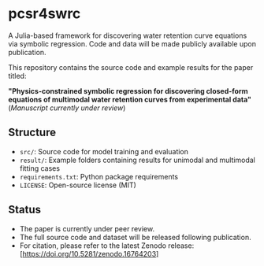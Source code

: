 # pcsr4swrc
A Julia-based framework for discovering water retention curve equations via symbolic regression. Code and data will be made publicly available upon publication.

This repository contains the source code and example results for the paper titled:

**"Physics-constrained symbolic regression for discovering closed-form equations of multimodal water retention curves from experimental data"**  
(*Manuscript currently under review*)

## Structure
- `src/`: Source code for model training and evaluation
- `result/`: Example folders containing results for unimodal and multimodal fitting cases
- `requirements.txt`: Python package requirements
- `LICENSE`: Open-source license (MIT)

## Status
- The paper is currently under peer review.
- The full source code and dataset will be released following publication.
- For citation, please refer to the latest Zenodo release: [https://doi.org/10.5281/zenodo.16764203]
